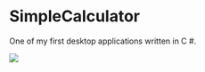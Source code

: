 # SimpleCalculator
One of my first desktop applications written in C #.

![](http://imgurl.pl/img/11_5ddc21fda9156.jpg)
